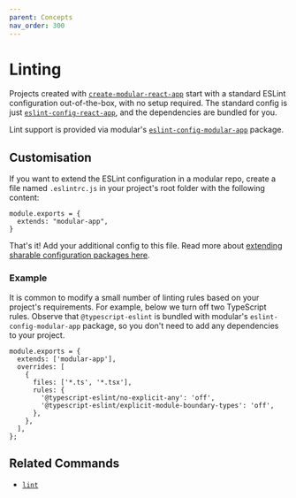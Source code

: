 ```yaml
---
parent: Concepts
nav_order: 300
---
```


# Linting

Projects created with
[`create-modular-react-app`](https://www.npmjs.com/package/create-modular-react-app)
start with a standard ESLint configuration out-of-the-box, with no setup
required. The standard config is just
[`eslint-config-react-app`](https://www.npmjs.com/package/eslint-config-react-app),
and the dependencies are bundled for you.

Lint support is provided via modular's
[`eslint-config-modular-app`](https://www.npmjs.com/package/eslint-config-modular-app)
package.

## Customisation

If you want to extend the ESLint configuration in a modular repo, create a file
named `.eslintrc.js` in your project's root folder with the following content:

    module.exports = {
      extends: "modular-app",
    }

That's it! Add your additional config to this file. Read more about
[extending sharable configuration packages here](https://eslint.org/docs/user-guide/configuring/configuration-files#using-a-shareable-configuration-package).

### Example

It is common to modify a small number of linting rules based on your project's
requirements. For example, below we turn off two TypeScript rules. Observe that
`@typescript-eslint` is bundled with modular's `eslint-config-modular-app`
package, so you don't need to add any dependencies to your project.

    module.exports = {
      extends: ['modular-app'],
      overrides: [
        {
          files: ['*.ts', '*.tsx'],
          rules: {
            '@typescript-eslint/no-explicit-any': 'off',
            '@typescript-eslint/explicit-module-boundary-types': 'off',
          },
        },
      ],
    };

## Related Commands

- [`lint`](../commands/11_lint)
